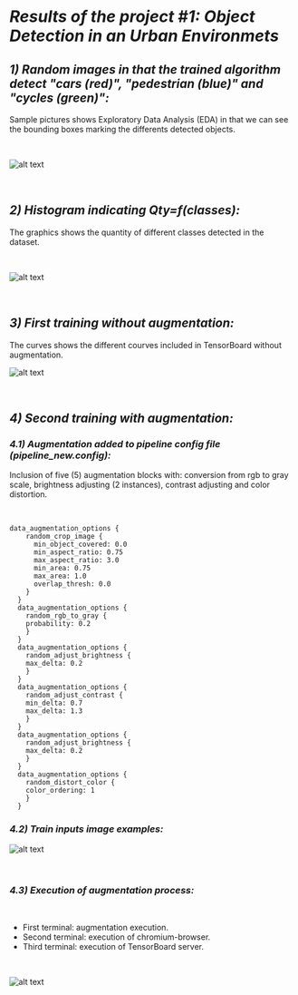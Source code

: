 # *Results of the project #1: Object Detection in an Urban Environmets*

## *1) Random images in that the trained algorithm detect "cars (red)", "pedestrian (blue)" and "cycles (green)":*

Sample pictures shows Exploratory Data Analysis (EDA) in that we can see the bounding boxes marking the differents detected objects.

<p>&nbsp;</p>

![alt text](https://github.com/HomeBrain-ARG/SDCE_Object-Detection-in-an-Urban-Environment/blob/main/Graphics/1.png "Ten pictures with bounding boxes")

<p>&nbsp;</p>

## *2) Histogram indicating Qty=f(classes):*

The graphics shows the quantity of different classes detected in the dataset.

<p>&nbsp;</p>

![alt text](https://github.com/HomeBrain-ARG/SDCE_Object-Detection-in-an-Urban-Environment/blob/main/Graphics/bar.png "Bar graphic indicating quantity of detectios per class")

<p>&nbsp;</p>

## *3) First training without augmentation:*
The curves shows the different courves included in TensorBoard without augmentation.

![alt text](https://github.com/HomeBrain-ARG/SDCE_Object-Detection-in-an-Urban-Environment/blob/main/Graphics/Scalars.jpg "Courves without augmentation")

<p>&nbsp;</p>

## *4) Second training with augmentation:*

### *4.1) Augmentation added to pipeline config file (pipeline_new.config):*
Inclusion of five (5) augmentation blocks with: conversion from rgb to gray scale, brightness adjusting (2 instances), contrast adjusting and color distortion.

<p>&nbsp;</p>

```
data_augmentation_options {
    random_crop_image {
      min_object_covered: 0.0
      min_aspect_ratio: 0.75
      max_aspect_ratio: 3.0
      min_area: 0.75
      max_area: 1.0
      overlap_thresh: 0.0
    }
  }
  data_augmentation_options {
    random_rgb_to_gray {
    probability: 0.2
    }
  }
  data_augmentation_options {
    random_adjust_brightness {
    max_delta: 0.2
    }
  }
  data_augmentation_options {
    random_adjust_contrast {
    min_delta: 0.7
    max_delta: 1.3
    }
  }
  data_augmentation_options {
    random_adjust_brightness {
    max_delta: 0.2
    }
  }
  data_augmentation_options {
    random_distort_color {
    color_ordering: 1
    }
  }
```

### *4.2) Train inputs image examples:*

![alt text](https://github.com/HomeBrain-ARG/SDCE_Object-Detection-in-an-Urban-Environment/blob/main/Graphics/Images.JPG "Train images examples")

<p>&nbsp;</p>

### *4.3) Execution of augmentation process:*

<p>&nbsp;</p>

- First terminal: augmentation execution.<br />
- Second terminal: execution of chromium-browser.<br />
- Third terminal: execution of TensorBoard server.<br />

<p>&nbsp;</p>

![alt text](https://github.com/HomeBrain-ARG/SDCE_Object-Detection-in-an-Urban-Environment/blob/main/Graphics/Web%20Browser-Eval-TensorBoard.JPG "Terminals with augmentation process")

<p>&nbsp;</p>
